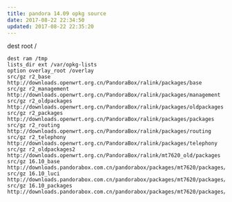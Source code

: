 ```yaml
---
title: pandora 14.09 opkg source
date: 2017-08-22 22:34:50
updated: 2017-08-22 22:35:20
---
```

<!--markdown-->    dest root /
    dest ram /tmp
    lists_dir ext /var/opkg-lists
    option overlay_root /overlay
    src/gz r2_base http://downloads.openwrt.org.cn/PandoraBox/ralink/packages/base
    src/gz r2_management http://downloads.openwrt.org.cn/PandoraBox/ralink/packages/management
    src/gz r2_oldpackages http://downloads.openwrt.org.cn/PandoraBox/ralink/packages/oldpackages
    src/gz r2_packages http://downloads.openwrt.org.cn/PandoraBox/ralink/packages/packages
    src/gz r2_routing http://downloads.openwrt.org.cn/PandoraBox/ralink/packages/routing
    src/gz r2_telephony http://downloads.openwrt.org.cn/PandoraBox/ralink/packages/telephony
    src/gz r2_oldpackages2 http://downloads.openwrt.org.cn/PandoraBox/ralink/mt7620_old/packages
    src/gz 16.10_base http://downloads.pandorabox.com.cn/pandorabox/packages/mt7620/packages/base
    src/gz 16.10_luci http://downloads.pandorabox.com.cn/pandorabox/packages/mt7620/packages/luci
    src/gz 16.10_packages http://downloads.pandorabox.com.cn/pandorabox/packages/mt7620/packages/packages